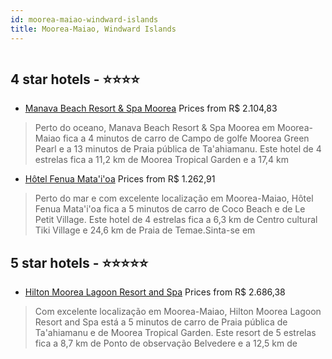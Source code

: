 ```yaml
---
id: moorea-maiao-windward-islands
title: Moorea-Maiao, Windward Islands
---
```


<center><img src="https://i.travelapi.com/hotels/1000000/560000/554800/554778/ad223a72_z.jpg" alt="" /></center>


##  4 star hotels - ⭐️⭐️⭐️⭐️

-    [Manava Beach Resort & Spa Moorea](https://www.hurb.com/br/aud/https://www.hurb.com/br/hotels/moorea-maiao/manava-beach-resort-spa-moorea-HT-OCNN?cmp=18055) Prices from R$ 2.104,83
   > Perto do oceano, Manava Beach Resort & Spa Moorea em Moorea-Maiao fica a 4 minutos de carro de Campo de golfe Moorea Green Pearl e a 13 minutos de Praia pública de Ta'ahiamanu.  Este hotel de 4 estrelas fica a 11,2 km de Moorea Tropical Garden e a 17,4 km
-    [Hôtel Fenua Mata'i'oa](https://www.hurb.com/br/aud/https://www.hurb.com/br/hotels/moorea-maiao/hotel-fenua-mata-i-oa-HT-0RTD?cmp=18055) Prices from R$ 1.262,91
   > Perto do mar e com excelente localização em Moorea-Maiao, Hôtel Fenua Mata'i'oa fica a 5 minutos de carro de Coco Beach e de Le Petit Village.  Este hotel de 4 estrelas fica a 6,3 km de Centro cultural Tiki Village e 24,6 km de Praia de Temae.Sinta-se em 

##  5 star hotels - ⭐️⭐️⭐️⭐️⭐️

-    [Hilton Moorea Lagoon Resort and Spa](https://www.hurb.com/br/aud/https://www.hurb.com/br/hotels/moorea-maiao/hilton-moorea-lagoon-resort-and-spa-HT-0H6A?cmp=18055) Prices from R$ 2.686,38
   > Com excelente localização em Moorea-Maiao, Hilton Moorea Lagoon Resort and Spa está a 5 minutos de carro de Praia pública de Ta'ahiamanu e de Moorea Tropical Garden.  Este resort de 5 estrelas fica a 8,7 km de Ponto de observação Belvedere e a 12,5 km de 
